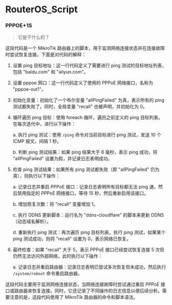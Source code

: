 # RouterOS_Script

### PPPOE+1S

> 它是干什么的？

这段代码是一个 MikroTik 路由器上的脚本，用于监测网络连接状态并在连接故障时尝试恢复连接。下面是对代码的解释：

1. 设置 ping 目标地址：这一行代码定义了需要进行 ping 测试的目标地址列表，包括 "baidu.com" 和 "aliyun.com"。

2. 设置 pppoe 网口：这一行代码定义了使用的 PPPoE 网络接口，名称为 "pppoe-out1"。

3. 初始化变量：初始化了一个布尔变量 "allPingFailed" 为真，表示所有的 ping 测试都失败了。同时，全局变量 "recall" 也被声明，并初始化为 0。

4. 循环遍历 ping 目标：使用 foreach 循环，遍历之前定义的 ping 目标列表。在每次迭代中，进行以下操作：

   a. 执行 ping 测试：使用 `/ping` 命令对当前目标进行 ping 测试，发送 10 个 ICMP 报文，间隔 1 秒。

   b. 判断 ping 测试结果：如果 ping 结果大于 6 毫秒，表示 ping 成功，将 "allPingFailed" 设置为假，并记录日志表明成功。

5. 检查 ping 测试结果：如果所有 ping 测试都失败（即 "allPingFailed" 仍为真），则执行以下操作：

   a. 记录日志并重启 PPPoE 接口：记录日志表明所有目标都无法 ping 通，然后禁用指定的 PPPoE 网络接口，等待 15 秒，然后重新启用该接口。

   b. 增加恢复次数：将 "recall" 变量增加 1。

   c. 执行 DDNS 更新脚本：运行名为 "ddns-cloudflare" 的脚本来更新 DDNS（动态域名解析）。

   d. 重新执行 ping 测试：再次遍历 ping 目标列表，执行 ping 测试，如果某个 ping 测试成功，则将 "recall" 设置为 0，表示网络已恢复。

6. 最终检查：如果 "recall" 大于 5，表示 PPPoE 接口已经尝试恢复连接 5 次但仍然无法访问外部网络，此时执行以下操作：

   a. 记录日志并重启路由器：记录日志表明已尝试多次恢复但未成功，然后执行 `/system/reboot` 命令重启路由器。

这段代码主要用于监测网络连接状态，当网络连接故障时尝试通过重启 PPPoE 接口或路由器来恢复连接。同时，它还记录了不同操作的日志信息以便后续分析。需要注意的是，这段代码使用了 MikroTik 路由器的命令和脚本语法。
